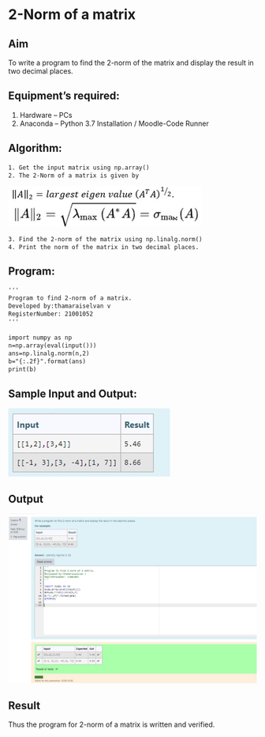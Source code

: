 # 2-Norm of a matrix
## Aim
To write a program to find the 2-norm of the matrix and display the result in two decimal places.
## Equipment’s required:
1.	Hardware – PCs
2.	Anaconda – Python 3.7 Installation / Moodle-Code Runner
## Algorithm:
	1. Get the input matrix using np.array()
	2. The 2-Norm of a matrix is given by 
![norm](./normeqn1.jpg)
    
    3. Find the 2-norm of the matrix using np.linalg.norm()
	4. Print the norm of the matrix in two decimal places.
## Program:
```
'''
Program to find 2-norm of a matrix.
Developed by:thamaraiselvan v
RegisterNumber: 21001052
'''

import numpy as np
n=np.array(eval(input()))
ans=np.linalg.norm(n,2)
b="{:.2f}".format(ans)
print(b)
```
## Sample Input and Output:
![norm1](./input.jpg)


## Output

![output](norm.png)

## Result
Thus the program for 2-norm of a matrix is written and verified.
